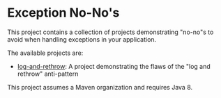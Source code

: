 # Exception No-No's

This project contains a collection of projects demonstrating "no-no"s to avoid when handling exceptions in your application.

The available projects are:

* [log-and-rethrow](./log-and-rethrow): A project demonstrating the flaws of the "log and rethrow" anti-pattern

This project assumes a Maven organization and requires Java 8.
